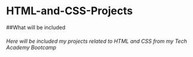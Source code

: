 # HTML-and-CSS-Projects

##What will be included

###### Here will be included my projects related to HTML and CSS from my Tech Academy Bootcamp
